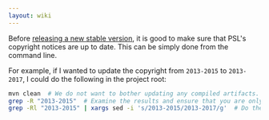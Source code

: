 ```yaml
---
layout: wiki
---
```


Before [releasing a new stable version](releasing-a-new-stable-version.md), it is good to make sure that PSL's copyright notices are up to date. This can be simply done from the command line.

For example, if I wanted to update the copyright from `2013-2015` to `2013-2017`, I could do the following in the project root:

```sh
mvn clean  # We do not want to bother updating any compiled artifacts.
grep -R "2013-2015"  # Examine the results and ensure that you are only updating correct references.
grep -Rl "2013-2015" | xargs sed -i 's/2013-2015/2013-2017/g'  # Do the actual replacement.
```